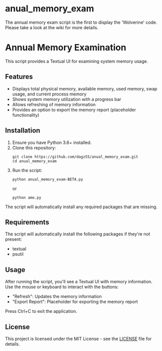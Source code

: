 # anual_memory_exam
The annual memory exam script is the first to display the 'Wolverine' code. Please take a look at the wiki for more details.


# Annual Memory Examination

This script provides a Textual UI for examining system memory usage.

## Features

- Displays total physical memory, available memory, used memory, swap usage, and current process memory
- Shows system memory utilization with a progress bar
- Allows refreshing of memory information
- Provides an option to export the memory report (placeholder functionality)

## Installation

1. Ensure you have Python 3.6+ installed.
2. Clone this repository:
   ```
   git clone https://github.com/dagz55/anual_memory_exam.git
   cd anual_memory_exam
   ```
3. Run the script:
   ```
   python anual_memory_exam-BETA.py
   ```
   or
   ```
   python ame.py
   ```

The script will automatically install any required packages that are missing.

## Requirements

The script will automatically install the following packages if they're not present:

- textual
- psutil

## Usage

After running the script, you'll see a Textual UI with memory information. Use the mouse or keyboard to interact with the buttons:

- "Refresh": Updates the memory information
- "Export Report": Placeholder for exporting the memory report

Press Ctrl+C to exit the application.

## License

This project is licensed under the MIT License - see the [LICENSE](LICENSE) file for details.
